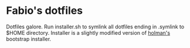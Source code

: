 Fabio's dotfiles
================

Dotfiles galore. Run installer.sh to symlink all dotfiles ending in .symlink to $HOME directory. Installer is a slightly modified version of [holman's](https://github.com/holman/dotfiles) bootstrap installer.
